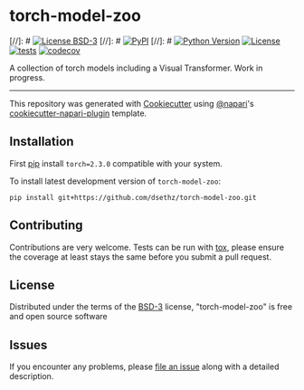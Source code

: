 # torch-model-zoo

[//]: # [![License BSD-3](https://img.shields.io/pypi/l/torch-model-zoo.svg?color=green)](https://github.com/dsethz/torch-model-zoo/raw/main/LICENSE)
[//]: # [![PyPI](https://img.shields.io/pypi/v/torch-model-zoo.svg?color=green)](https://pypi.org/project/torch-model-zoo)
[//]: # [![Python Version](https://img.shields.io/pypi/pyversions/torch-model-zoo.svg?color=green)](https://python.org)
[![License](https://img.shields.io/badge/License-BSD_3--Clause-blue.svg)](https://opensource.org/licenses/BSD-3-Clause)
[![tests](https://github.com/dsethz/torch-model-zoo/workflows/tests/badge.svg)](https://github.com/dsethz/torch-model-zoo/actions)
[![codecov](https://codecov.io/gh/dsethz/torch-model-zoo/branch/main/graph/badge.svg?token=28DKUV51EC)](https://codecov.io/gh/dsethz/torch-model-zoo)

A collection of torch models including a Visual Transformer. Work in progress.

----------------------------------

This repository was generated with [Cookiecutter] using [@napari]'s [cookiecutter-napari-plugin] template.

## Installation

First [pip] install `torch=2.3.0` compatible with your system.

To install latest development version of `torch-model-zoo`:

    pip install git+https://github.com/dsethz/torch-model-zoo.git


## Contributing

Contributions are very welcome. Tests can be run with [tox], please ensure
the coverage at least stays the same before you submit a pull request.

## License

Distributed under the terms of the [BSD-3] license,
"torch-model-zoo" is free and open source software

## Issues

If you encounter any problems, please [file an issue] along with a detailed description.

[Cookiecutter]: https://github.com/audreyr/cookiecutter
[@napari]: https://github.com/napari
[MIT]: http://opensource.org/licenses/MIT
[BSD-3]: http://opensource.org/licenses/BSD-3-Clause
[GNU GPL v3.0]: http://www.gnu.org/licenses/gpl-3.0.txt
[GNU LGPL v3.0]: http://www.gnu.org/licenses/lgpl-3.0.txt
[Apache Software License 2.0]: http://www.apache.org/licenses/LICENSE-2.0
[Mozilla Public License 2.0]: https://www.mozilla.org/media/MPL/2.0/index.txt
[cookiecutter-napari-plugin]: https://github.com/napari/cookiecutter-napari-plugin

[file an issue]: https://github.com/dsethz/torch-model-zoo/issues

[tox]: https://tox.readthedocs.io/en/latest/
[pip]: https://pypi.org/project/pip/
[PyPI]: https://pypi.org/
